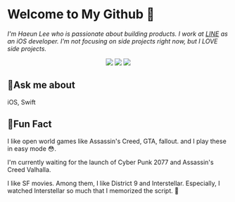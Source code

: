 # Welcome to My Github 📝

*I'm Haeun Lee who is passionate about building products. I work at [LINE](https://linepluscorp.com/) as an iOS developer. I'm not focusing on side projects right now, but I LOVE side projects.*

<div align="center">
    <img src="https://img.shields.io/badge/HP-100-red">
    <img src="https://img.shields.io/badge/Age-24-ff69b4">
    <img src="https://img.shields.io/badge/Language-Swift-orange">
</div>


## 👀Ask me about
iOS, Swift


## 🧐Fun Fact 
I like open world games like Assassin's Creed, GTA, fallout. and I play these in easy mode 😳.

I'm currently waiting for the launch of Cyber Punk 2077 and Assassin's Creed Valhalla.

I like SF movies. Among them, I like District 9 and Interstellar. Especially, I watched Interstellar so much that I memorized the script. 🚀

<!--
**Haeuncs/Haeuncs** is a ✨ _special_ ✨ repository because its `README.md` (this file) appears on your GitHub profile.

Here are some ideas to get you started:

- 🔭 I’m currently working on ...
- 🌱 I’m currently learning ...
- 👯 I’m looking to collaborate on ...
- 🤔 I’m looking for help with ...
- 💬 Ask me about ...
- 📫 How to reach me: ...
- 😄 Pronouns: ...
- ⚡ Fun fact: ...
-->
